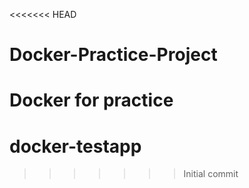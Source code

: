 <<<<<<< HEAD
# Docker-Practice-Project
Docker for practice
=======
# docker-testapp
>>>>>>> Initial commit
